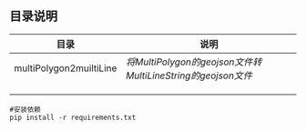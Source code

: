 ## 目录说明

| 目录                    | 说明                                                        |
| ----------------------- | ----------------------------------------------------------- |
| multiPolygon2muiltiLine | *将MultiPolygon的geojson文件转MultiLineString的geojson文件* |
|                         |                                                             |
|                         |                                                             |
|                         |                                                             |

```
#安装依赖 
pip install -r requirements.txt
```
